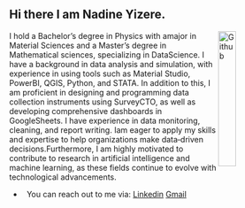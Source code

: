 ## Hi there I am  Nadine Yizere.
<img width="25%" align="right" alt="Github"
src="https://user-images.githubusercontent.com/48678280/88862734-4903af80-d201-11ea-968
b-9c939d88a37c.gif" />
I hold a Bachelor’s degree in Physics with amajor in Material Sciences and a Master’s degree in Mathematical sciences, specializing in DataScience. I have a background in data analysis and simulation, with experience in using tools such as Material Studio, PowerBI, QGIS, Python, and STATA. In addition to this, I am proficient in designing and programming data collection instruments using SurveyCTO, as well as developing comprehensive dashboards in GoogleSheets. I have experience in data monitoring, cleaning, and report writing. Iam eager to apply my skills and expertise to help organizations make data‑driven decisions.Furthermore, I am highly motivated to contribute to research in artificial intelligence and machine learning, as these fields continue to evolve with technological advancements.
- &nbsp; You can  reach out to me via: [Linkedin](https://www.linkedin.com/in/nadine-yizere-2673b224b/) [Gmail](nadine764yzere@gmail.com)
<img src="https://komarev.com/ghpvc/?username=gpy1234&style=flat-square&color=blue"
alt=""/>


